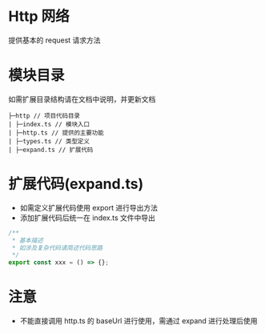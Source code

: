 # Http 网络

提供基本的 request 请求方法

# 模块目录

如需扩展目录结构请在文档中说明，并更新文档

```
├─http // 项目代码目录
| ├─index.ts // 模块入口
| ├─http.ts // 提供的主要功能
| ├─types.ts // 类型定义
| ├─expand.ts // 扩展代码
```

# 扩展代码(expand.ts)

- 如需定义扩展代码使用 export 进行导出方法
- 添加扩展代码后统一在 index.ts 文件中导出

```typescript
/**
 * 基本描述
 * 如涉及复杂代码请简述代码思路
 */
export const xxx = () => {};
```

# 注意

- 不能直接调用 http.ts 的 baseUrl 进行使用，需通过 expand 进行处理后使用

